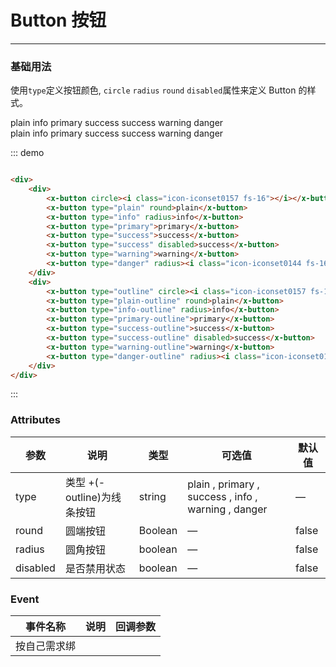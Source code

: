 <style lang="scss">
	.x-btn{
		margin:10px;
	}
</style>
<script>
 export default {
    
  }
</script>
# Button 按钮
----
### 基础用法
使用```type```定义按钮颜色, ```circle``` ```radius```  ```round``` ```disabled```属性来定义 Button 的样式。

<div class="demo-block">
	<div>
		<x-button circle><i class="icon-iconset0157 fs-16"></i></x-button>
		<x-button type="plain" round>plain</x-button>
		<x-button type="info" radius>info</x-button>
		<x-button type="primary">primary</x-button>
		<x-button type="success">success</x-button>
		<x-button type="success" disabled>success</x-button>
		<x-button type="warning">warning</x-button>
		<x-button type="danger" radius><i class="icon-iconset0144 fs-16"></i> danger</x-button>
	</div>
	<div>
		<x-button type="outline" circle><i class="icon-iconset0157 fs-16"></i></x-button>
		<x-button type="plain-outline" round>plain</x-button>
		<x-button type="info-outline" radius>info</x-button>
		<x-button type="primary-outline">primary</x-button>
		<x-button type="success-outline">success</x-button>
		<x-button type="success-outline" disabled>success</x-button>
		<x-button type="warning-outline">warning</x-button>
		<x-button type="danger-outline" radius><i class="icon-iconset0144 fs-16"></i> danger</x-button>
	</div>
</div>

::: demo
```html

<div>
	<div>
		<x-button circle><i class="icon-iconset0157 fs-16"></i></x-button>
		<x-button type="plain" round>plain</x-button>
		<x-button type="info" radius>info</x-button>
		<x-button type="primary">primary</x-button>
		<x-button type="success">success</x-button>
		<x-button type="success" disabled>success</x-button>
		<x-button type="warning">warning</x-button>
		<x-button type="danger" radius><i class="icon-iconset0144 fs-16"></i> danger</x-button>
	</div>
	<div>
		<x-button type="outline" circle><i class="icon-iconset0157 fs-16"></i></x-button>
		<x-button type="plain-outline" round>plain</x-button>
		<x-button type="info-outline" radius>info</x-button>
		<x-button type="primary-outline">primary</x-button>
		<x-button type="success-outline">success</x-button>
		<x-button type="success-outline" disabled>success</x-button>
		<x-button type="warning-outline">warning</x-button>
		<x-button type="danger-outline" radius><i class="icon-iconset0144 fs-16"></i> danger</x-button>
	</div>
</div>

```
:::
  

### Attributes
| 参数      | 说明    | 类型      | 可选值       | 默认值   |
|---------- |-------- |---------- |-------------  |-------- |
| type     | 类型  +(-outline)为线条按钮  | string    | plain , primary , success , info , warning , danger |     —    |
| round     | 圆端按钮  | Boolean    | — | false   |
| radius  | 圆角按钮    | boolean   | —   | false   |
| disabled  | 是否禁用状态    | boolean   | —   | false   |

### Event
| 事件名称      | 说明       | 回调参数   |
|------------- |----------- |---------  |
|     按自己需求绑    ||   |